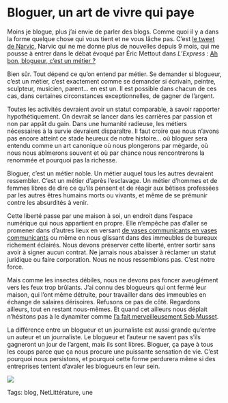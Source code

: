 # Bloguer, un art de vivre qui paye

Moins je blogue, plus j’ai envie de parler des blogs. Comme quoi il y a dans la forme quelque chose qui vous tient et ne vous lâche pas. C’est [le tweet de Narvic](https://twitter.com/#!/narvic/status/151317009546739712), Narvic qui ne me donne plus de nouvelles depuis 9 mois, qui me pousse à entrer dans le débat évoqué par Éric Mettout dans *L’Express* : [Ah bon, blogueur, c’est un métier ?](http://blogs.lexpress.fr/nouvelleformule/2011/12/21/ah-bon-blogueur-cest-un-metier)

Bien sûr. Tout dépend ce qu’on entend par métier. Se demander si blogueur, c’est un métier, c’est exactement comme se demander si écrivain, peintre, sculpteur, musicien, parent… en est un. Il est possible dans chacun de ces cas, dans certaines circonstances exceptionnelles, de gagner de l’argent.

Toutes les activités devraient avoir un statut comparable, à savoir rapporter hypothétiquement. On devrait se lancer dans les carrières par passion et non par appât du gain. Dans une humanité radieuse, les métiers nécessaires à la survie devraient disparaître. Il faut croire que nous n’avons pas encore atteint ce stade heureux de notre histoire… où bloguer sera entendu comme un art canonique où nous plongerons par mégarde, où nous nous abîmerons souvent et où par chance nous rencontrerons la renommée et pourquoi pas la richesse.

Bloguer, c’est un métier noble. Un métier auquel tous les autres devraient ressembler. C’est un métier d’après l’esclavage. Un métier d’hommes et de femmes libres de dire ce qu’ils pensent et de réagir aux bêtises professées par les autres êtres humains morts ou vivants, et même de se prémunir contre les absurdités à venir.

Cette liberté passe par une maison à soi, un endroit dans l’espace numérique qui nous appartient en propre. Elle n’empêche pas d’aller se promener dans d’autres lieux en versant [de vases communicants en vases communicants](http://www.scoop.it/t/les-vases-communicants) ou même en nous glissant dans des immeubles de bureaux richement éclairés. Nous devons préserver cette liberté, entrer sortir sans avoir à signer aucun contrat. Ne jamais nous abaisser à réclamer un statut juridique ou faire corporation. Nous ne nous ressemblons pas. C’est notre force.

Mais comme les insectes débiles, nous ne devons pas foncer aveuglément vers les feux trop brûlants. J’ai connu des blogueurs qui ont fermé leur maison, qui l’ont même détruite, pour travailler dans des immeubles en échange de salaires dérisoires. Refusons ce pas de côté. Regardons ailleurs, tout en restant nous-mêmes. Et quand cet ailleurs nous déplait n’hésitons pas à le dynamiter comme [l’a fait merveilleusement Seb Musset](http://sebmusset.blogspot.com/2011/12/chere-anne-sinclair.html).

La différence entre un blogueur et un journaliste est aussi grande qu’entre un auteur et un journaliste. Le blogueur et l’auteur ne savent pas s’ils gagneront un jour de l’argent, mais ils sont libres. Bloguer, ça paye à tous les coups parce que ça nous procure une puissante sensation de vie. C’est pourquoi nous persistons, et pourquoi cette forme perdurera même si des entreprises tentent d’avaler les blogueurs en leur sein.

![](http://blog.tcrouzet.comhttps://tcrouzet.com/images_tc/2011/12/monbureau-450x190.jpg)



Tags: blog, NetLittérature, une